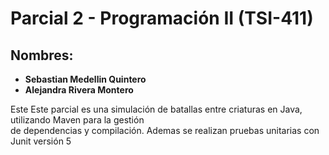 # Parcial 2 - Programación II (TSI-411)

## Nombres:  
- **Sebastian Medellin Quintero**  
- **Alejandra Rivera Montero**  

Este Este parcial es una simulación de batallas entre criaturas en Java, utilizando Maven para la gestión  
de dependencias y compilación. Ademas se realizan pruebas unitarias con Junit versión 5
